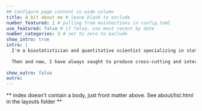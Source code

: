 ```yaml
---
## Configure page content in wide column
title: A bit about me # leave blank to exclude
number_featured: 1 # pulling from mainSections in config.toml
use_featured: false # if false, use most recent by date
number_categories: 3 # set to zero to exclude
show_intro: true
intro: |
  I'm a biostatistician and quantitative scientist specializing in statistical methods for neuroimaging and high-dimensional data. I'm currently an Assistant Professor of Clinical Biostatistics (in Psychiatry) in Columbia University's [Mental Health Data Science Division](https://www.columbiapsychiatry.org/research/research-areas/mental-health-data-science), and a Research Scientist at the New York State Psychiatric Institute. I previously received my PhD in Biostatistics from the University of Pennsylvania, and my BS in Psychology from Haverford College. 
  
  Then and now, I have always sought to produce cross-cutting and interdisciplinary work (so please reach out if you'd like to chat or brainstorm collaborations!). Some of my favorite recent team-ups have included developing statistical methods for multiple sclerosis research with [Taki Shinohara](https://www.cceb.med.upenn.edu/pennsive/personnel), investigating inequities in scientific citation practices with [Dani Bassett](https://complexsystemsupenn.com/personal) and [Perry Zurn](https://www.perryzurn.com/), and delving into job automation and skill networks with the folks at [The Pudding](https://www.pudding.cool). You can find a few examples of my most recent work below, and a more comprensive list on the [research](/research) and [projects](/projects) pages.
  
show_outro: false
outro:
---
```


** index doesn't contain a body, just front matter above.
See about/list.html in the layouts folder **